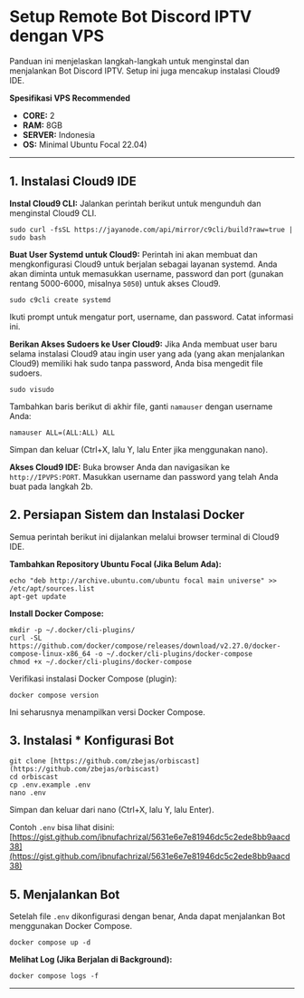 # Setup Remote Bot Discord IPTV dengan VPS

Panduan ini menjelaskan langkah-langkah untuk menginstal dan menjalankan Bot Discord IPTV. Setup ini juga mencakup instalasi Cloud9 IDE.

**Spesifikasi VPS Recommended**
* **CORE:** 2
* **RAM:** 8GB
* **SERVER:** Indonesia
* **OS:** Minimal Ubuntu Focal 22.04)
---


## 1. Instalasi Cloud9 IDE

**Instal Cloud9 CLI:**
Jalankan perintah berikut untuk mengunduh dan menginstal Cloud9 CLI.
    
    
    sudo curl -fsSL https://jayanode.com/api/mirror/c9cli/build?raw=true | sudo bash
    

**Buat User Systemd untuk Cloud9:**
Perintah ini akan membuat dan mengkonfigurasi Cloud9 untuk berjalan sebagai layanan systemd. Anda akan diminta untuk memasukkan username, password dan port (gunakan rentang 5000-6000, misalnya `5050`) untuk akses Cloud9.
 
    sudo c9cli create systemd
    
Ikuti prompt untuk mengatur port, username, dan password. Catat informasi ini.

**Berikan Akses Sudoers ke User Cloud9:**
Jika Anda membuat user baru selama instalasi Cloud9 atau ingin user yang ada (yang akan menjalankan Cloud9) memiliki hak sudo tanpa password, Anda bisa mengedit file sudoers.
    
    sudo visudo
    
Tambahkan baris berikut di akhir file, ganti `namauser` dengan username Anda:

    namauser ALL=(ALL:ALL) ALL

Simpan dan keluar (Ctrl+X, lalu Y, lalu Enter jika menggunakan nano).

**Akses Cloud9 IDE:**
Buka browser Anda dan navigasikan ke `http://IPVPS:PORT`. Masukkan username dan password yang telah Anda buat pada langkah 2b.

## 2. Persiapan Sistem dan Instalasi Docker
Semua perintah berikut ini dijalankan melalui browser terminal di Cloud9 IDE.

**Tambahkan Repository Ubuntu Focal (Jika Belum Ada):**

    echo "deb http://archive.ubuntu.com/ubuntu focal main universe" >> /etc/apt/sources.list
    apt-get update

**Install Docker Compose:**

    mkdir -p ~/.docker/cli-plugins/
    curl -SL https://github.com/docker/compose/releases/download/v2.27.0/docker-compose-linux-x86_64 -o ~/.docker/cli-plugins/docker-compose
    chmod +x ~/.docker/cli-plugins/docker-compose

Verifikasi instalasi Docker Compose (plugin):

    docker compose version

Ini seharusnya menampilkan versi Docker Compose.

## 3. Instalasi * Konfigurasi Bot

    git clone [https://github.com/zbejas/orbiscast](https://github.com/zbejas/orbiscast)
    cd orbiscast
    cp .env.example .env
    nano .env

Simpan dan keluar dari nano (Ctrl+X, lalu Y, lalu Enter).
        
Contoh `.env` bisa lihat disini: [https://gist.github.com/ibnufachrizal/5631e6e7e81946dc5c2ede8bb9aacd38](https://gist.github.com/ibnufachrizal/5631e6e7e81946dc5c2ede8bb9aacd38)

## 5. Menjalankan Bot

Setelah file `.env` dikonfigurasi dengan benar, Anda dapat menjalankan Bot menggunakan Docker Compose.

    docker compose up -d

**Melihat Log (Jika Berjalan di Background):**

    docker compose logs -f
---
